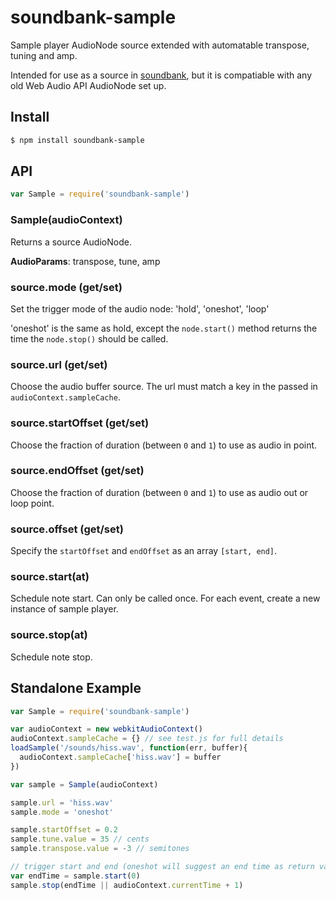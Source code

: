 soundbank-sample
===

Sample player AudioNode source extended with automatable transpose, tuning and amp.

Intended for use as a source in [soundbank](https://github.com/mmckegg/soundbank), but it is compatiable with any old Web Audio API AudioNode set up.

## Install

```bash
$ npm install soundbank-sample
```

## API

```js
var Sample = require('soundbank-sample')
```

### Sample(audioContext)

Returns a source AudioNode.

**AudioParams**: transpose, tune, amp

### source.mode (get/set)

Set the trigger mode of the audio node: 'hold', 'oneshot', 'loop'

'oneshot' is the same as hold, except the `node.start()` method returns the time the `node.stop()` should be called.

### source.url (get/set)

Choose the audio buffer source. The url must match a key in the passed in `audioContext.sampleCache`.

### source.startOffset (get/set)

Choose the fraction of duration (between `0` and `1`) to use as audio in point. 

### source.endOffset (get/set)

Choose the fraction of duration (between `0` and `1`) to use as audio out or loop point. 

### source.offset (get/set)

Specify the `startOffset` and `endOffset` as an array `[start, end]`.

### source.start(at)

Schedule note start. Can only be called once. For each event, create a new instance of sample player.

### source.stop(at)

Schedule note stop.

## Standalone Example

```js
var Sample = require('soundbank-sample')

var audioContext = new webkitAudioContext()
audioContext.sampleCache = {} // see test.js for full details
loadSample('/sounds/hiss.wav', function(err, buffer){
  audioContext.sampleCache['hiss.wav'] = buffer
})

var sample = Sample(audioContext)

sample.url = 'hiss.wav'
sample.mode = 'oneshot'

sample.startOffset = 0.2
sample.tune.value = 35 // cents
sample.transpose.value = -3 // semitones

// trigger start and end (oneshot will suggest an end time as return value)
var endTime = sample.start(0)
sample.stop(endTime || audioContext.currentTime + 1)
```
